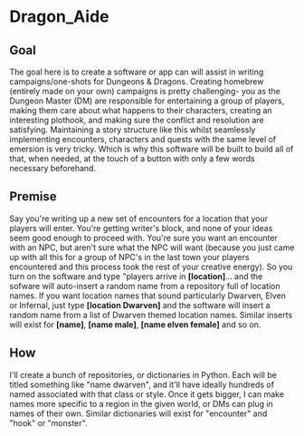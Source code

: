 # Dragon_Aide
## Goal
The goal here is to create a software or app can will assist in writing campaigns/one-shots for Dungeons & Dragons. Creating homebrew (entirely made on your own) campaigns is pretty challenging- you as the Dungeon Master (DM) are responsible for entertaining a group of players, making them care about what happens to their characters, creating an interesting plothook, and making sure the conflict and resolution are satisfying. Maintaining a story structure like this whilst seamlessly implementing encounters, characters and quests with the same level of emersion is very tricky. Which is why this software will be built to build all of that, when needed, at the touch of a button with only a few words necessary beforehand. 

## Premise 
Say you're writing up a new set of encounters for a location that your players will enter. You're getting writer's block, and none of your ideas seem good enough to proceed with. You're sure you want an encounter with an NPC, but aren't sure what the NPC will want (because you just came up with all this for a group of NPC's in the last town your players encountered and this process took the rest of your creative energy). So you turn on the software and type "players arrive in **[location]**... and the sofware will auto-insert a random name from a repository full of location names. If you want location names that sound particularly Dwarven, Elven or Infernal, just type **[location Dwarven]** and the software will insert a random name from a list of Dwarven themed location names. Similar inserts will exist for **[name]**, **[name male]**, **[name elven female]** and so on. 

## How
I'll create a bunch of repositories, or dictionaries in Python. Each will be titled something like "name dwarven", and it'll have ideally hundreds of named associated with that class or style. Once it gets bigger, I can make names more specific to a region in the given world, or DMs can plug in names of their own. Similar dictionaries will exist for "encounter" and "hook" or "monster". 
